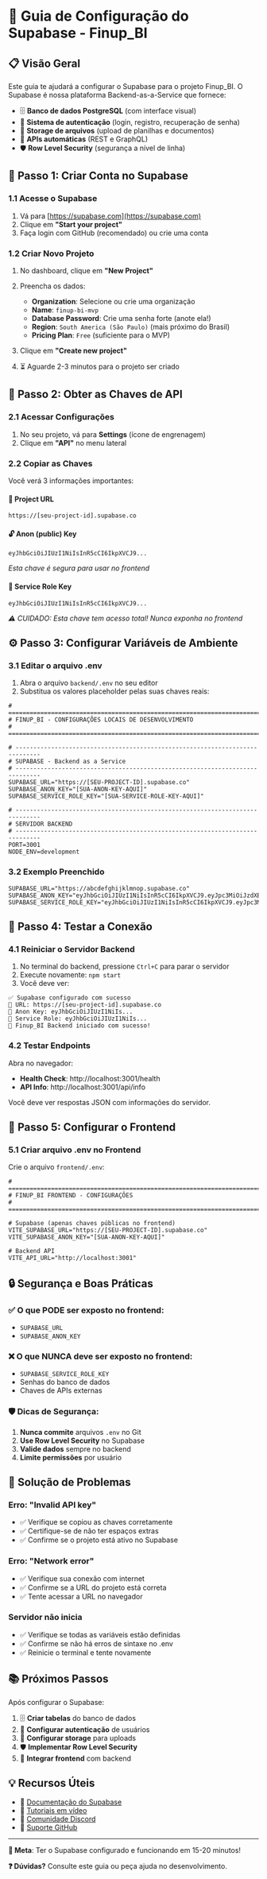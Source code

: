 # 🚀 Guia de Configuração do Supabase - Finup_BI

## 📋 Visão Geral

Este guia te ajudará a configurar o Supabase para o projeto Finup_BI. O Supabase é nossa plataforma Backend-as-a-Service que fornece:

- 🗄️ **Banco de dados PostgreSQL** (com interface visual)
- 🔐 **Sistema de autenticação** (login, registro, recuperação de senha)
- 📁 **Storage de arquivos** (upload de planilhas e documentos)
- 🔗 **APIs automáticas** (REST e GraphQL)
- 🛡️ **Row Level Security** (segurança a nível de linha)

## 🎯 Passo 1: Criar Conta no Supabase

### 1.1 Acesse o Supabase
1. Vá para [https://supabase.com](https://supabase.com)
2. Clique em **"Start your project"**
3. Faça login com GitHub (recomendado) ou crie uma conta

### 1.2 Criar Novo Projeto
1. No dashboard, clique em **"New Project"**
2. Preencha os dados:
   - **Organization**: Selecione ou crie uma organização
   - **Name**: `finup-bi-mvp`
   - **Database Password**: Crie uma senha forte (anote ela!)
   - **Region**: `South America (São Paulo)` (mais próximo do Brasil)
   - **Pricing Plan**: `Free` (suficiente para o MVP)

3. Clique em **"Create new project"**
4. ⏳ Aguarde 2-3 minutos para o projeto ser criado

## 🔑 Passo 2: Obter as Chaves de API

### 2.1 Acessar Configurações
1. No seu projeto, vá para **Settings** (ícone de engrenagem)
2. Clique em **"API"** no menu lateral

### 2.2 Copiar as Chaves
Você verá 3 informações importantes:

#### 📍 **Project URL**
```
https://[seu-project-id].supabase.co
```

#### 🔓 **Anon (public) Key**
```
eyJhbGciOiJIUzI1NiIsInR5cCI6IkpXVCJ9...
```
*Esta chave é segura para usar no frontend*

#### 🔐 **Service Role Key**
```
eyJhbGciOiJIUzI1NiIsInR5cCI6IkpXVCJ9...
```
*⚠️ CUIDADO: Esta chave tem acesso total! Nunca exponha no frontend*

## ⚙️ Passo 3: Configurar Variáveis de Ambiente

### 3.1 Editar o arquivo .env
1. Abra o arquivo `backend/.env` no seu editor
2. Substitua os valores placeholder pelas suas chaves reais:

```env
# =============================================================================
# FINUP_BI - CONFIGURAÇÕES LOCAIS DE DESENVOLVIMENTO
# =============================================================================

# -----------------------------------------------------------------------------
# SUPABASE - Backend as a Service
# -----------------------------------------------------------------------------
SUPABASE_URL="https://[SEU-PROJECT-ID].supabase.co"
SUPABASE_ANON_KEY="[SUA-ANON-KEY-AQUI]"
SUPABASE_SERVICE_ROLE_KEY="[SUA-SERVICE-ROLE-KEY-AQUI]"

# -----------------------------------------------------------------------------
# SERVIDOR BACKEND
# -----------------------------------------------------------------------------
PORT=3001
NODE_ENV=development
```

### 3.2 Exemplo Preenchido
```env
SUPABASE_URL="https://abcdefghijklmnop.supabase.co"
SUPABASE_ANON_KEY="eyJhbGciOiJIUzI1NiIsInR5cCI6IkpXVCJ9.eyJpc3MiOiJzdXBhYmFzZSIsInJlZiI6ImFiY2RlZmdoaWprbG1ub3AiLCJyb2xlIjoiYW5vbiIsImlhdCI6MTY5..."
SUPABASE_SERVICE_ROLE_KEY="eyJhbGciOiJIUzI1NiIsInR5cCI6IkpXVCJ9.eyJpc3MiOiJzdXBhYmFzZSIsInJlZiI6ImFiY2RlZmdoaWprbG1ub3AiLCJyb2xlIjoic2VydmljZV9yb2xlIiwiaWF0IjoxNjk..."
```

## 🧪 Passo 4: Testar a Conexão

### 4.1 Reiniciar o Servidor Backend
1. No terminal do backend, pressione `Ctrl+C` para parar o servidor
2. Execute novamente: `npm start`
3. Você deve ver:
```
✅ Supabase configurado com sucesso
📍 URL: https://[seu-project-id].supabase.co
🔑 Anon Key: eyJhbGciOiJIUzI1NiIs...
🔐 Service Role: eyJhbGciOiJIUzI1NiIs...
🚀 Finup_BI Backend iniciado com sucesso!
```

### 4.2 Testar Endpoints
Abra no navegador:
- **Health Check**: http://localhost:3001/health
- **API Info**: http://localhost:3001/api/info

Você deve ver respostas JSON com informações do servidor.

## 🎨 Passo 5: Configurar o Frontend

### 5.1 Criar arquivo .env no Frontend
Crie o arquivo `frontend/.env`:

```env
# =============================================================================
# FINUP_BI FRONTEND - CONFIGURAÇÕES
# =============================================================================

# Supabase (apenas chaves públicas no frontend)
VITE_SUPABASE_URL="https://[SEU-PROJECT-ID].supabase.co"
VITE_SUPABASE_ANON_KEY="[SUA-ANON-KEY-AQUI]"

# Backend API
VITE_API_URL="http://localhost:3001"
```

## 🔒 Segurança e Boas Práticas

### ✅ O que PODE ser exposto no frontend:
- `SUPABASE_URL`
- `SUPABASE_ANON_KEY`

### ❌ O que NUNCA deve ser exposto no frontend:
- `SUPABASE_SERVICE_ROLE_KEY`
- Senhas do banco de dados
- Chaves de APIs externas

### 🛡️ Dicas de Segurança:
1. **Nunca commite** arquivos `.env` no Git
2. **Use Row Level Security** no Supabase
3. **Valide dados** sempre no backend
4. **Limite permissões** por usuário

## 🚨 Solução de Problemas

### Erro: "Invalid API key"
- ✅ Verifique se copiou as chaves corretamente
- ✅ Certifique-se de não ter espaços extras
- ✅ Confirme se o projeto está ativo no Supabase

### Erro: "Network error"
- ✅ Verifique sua conexão com internet
- ✅ Confirme se a URL do projeto está correta
- ✅ Tente acessar a URL no navegador

### Servidor não inicia
- ✅ Verifique se todas as variáveis estão definidas
- ✅ Confirme se não há erros de sintaxe no .env
- ✅ Reinicie o terminal e tente novamente

## 📚 Próximos Passos

Após configurar o Supabase:
1. 🗄️ **Criar tabelas** do banco de dados
2. 🔐 **Configurar autenticação** de usuários
3. 📁 **Configurar storage** para uploads
4. 🛡️ **Implementar Row Level Security**
5. 🔗 **Integrar frontend** com backend

## 💡 Recursos Úteis

- 📖 [Documentação do Supabase](https://supabase.com/docs)
- 🎥 [Tutoriais em vídeo](https://www.youtube.com/c/Supabase)
- 💬 [Comunidade Discord](https://discord.supabase.com/)
- 🐛 [Suporte GitHub](https://github.com/supabase/supabase/discussions)

---

**🎯 Meta**: Ter o Supabase configurado e funcionando em 15-20 minutos!

**❓ Dúvidas?** Consulte este guia ou peça ajuda no desenvolvimento.